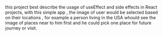 this project best describe the usage of useEffect and side effects in React projects, with this simple app , the image of user would be selected based on their locations , for example a person living in the USA whould see the image of places near to him first and he could pick one place for future journey or visit.